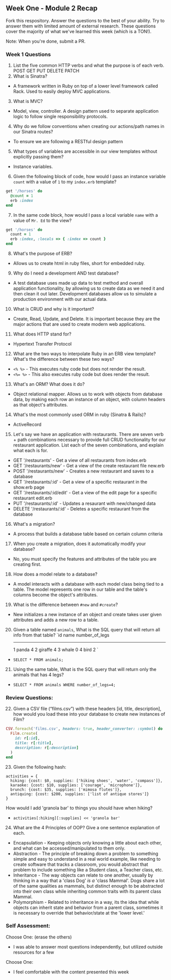 ## Week One - Module 2 Recap

Fork this respository. Answer the questions to the best of your ability. Try to answer them with limited amount of external research. These questions cover the majority of what we've learned this week (which is a TON!).

Note: When you're done, submit a PR.

### Week 1 Questions

1. List the five common HTTP verbs and what the purpose is of each verb.
POST
GET
PUT
DELETE
PATCH
2. What is Sinatra?
 - A framework written in Ruby on top of a lower level framework called Rack. Used to easily deploy MVC applications.

3. What is MVC?
 - Model, view, controller. A design pattern used to separate application logic to follow single responsibility protocols.

4. Why do we follow conventions when creating our actions/path names in our Sinatra routes?
 - To ensure we are following a RESTful design pattern

5. What types of variables are accessible in our view templates without explicitly passing them?
 - Instance variables.

6. Given the following block of code, how would I pass an instance variable `count` with a value of `1` to my `index.erb` template?

  ```ruby
  get '/horses' do
    @count = 1
    erb :index
  end
  ```

7. In the same code block, how would I pass a local variable `name` with a value of `Mr. Ed` to the view?

```ruby
get '/horses' do
  count = 1
  erb :index, :locals => { :index => count }
end
```

8. What's the purpose of ERB?
 - Allows us to create html in ruby files, short for embedded ruby.

9. Why do I need a development AND test database?
 - A test database uses made up data to test method and overall application functionality, by allowing us to create data as we need it and then clean it out later. Development databases allow us to simulate a production environment with our actual data.

10. What is CRUD and why is it important?
 - Create, Read, Update, and Delete. It is important because they are the major actions that are used to create modern web applications.

11. What does HTTP stand for?
 - Hypertext Transfer Protocol

12. What are the two ways to interpolate Ruby in an ERB view template? What's the difference between these two ways?
 - `<% %>` - This executes ruby code but does not render the result.
 - `<%= %>` - This also executes ruby code but does render the result.

13. What's an ORM? What does it do?
 - Object relational mapper. Allows us to work with objects from database data, by making each row an instance of an object, with column headers as that object's attributes.

14. What's the most commonly used ORM in ruby (Sinatra & Rails)?
 - ActiveRecord

15. Let's say we have an application with restaurants. There are seven verb + path combinations necessary to provide full CRUD functionality for our restaurant application. List each of the seven combinations, and explain what each is for.
 - GET '/restaurants' - Get a view of all restaurants from index.erb
 - GET '/restaurants/new' - Get a view of the create restaurant file new.erb
 - POST '/restaurants/new' - Creates a new restaurant and saves to a database
 - GET '/restaurants/:id' - Get a view of a specific restaurant in the show.erb page
 - GET '/restaurants/:id/edit' - Get a view of the edit page for a specific restaurant edit.erb
 - PUT '/restaurants/:id' - Updates a resaurant with new/changed data
 - DELETE '/restaurants/:id' - Deletes a specific restaurant from the database

16. What's a migration?
 - A process that builds a database table based on certain column criteria

17. When you create a migration, does it automatically modify your database?
 - No, you must specify the features and attributes of the table you are creating first.

18. How does a model relate to a database?
 - A model interacts with a database with each model class being tied to a table. The model represents one row in our table and the table's columns become the object's attributes.

19. What is the difference between `#new` and `#create`?
 - New initializes a new instance of an object and create takes user given attributes and adds a new row to a table.

20. Given a table named `animals`, What is the SQL query that will return all info from that table?
    `id     name        number_of_legs
    -----   ------      --------------
      1     panda       4
      2     giraffe     4
      3     whale       0
      4     bird        2
    `

 - `SELECT * FROM animals;`
21. Using the same table, What is the SQL query that will return only the animals that has 4 legs?
 - `SELECT * FROM animals WHERE number_of_legs=4;`
### Review Questions:  
22. Given a CSV file (“films.csv”) with these headers [id, title, description], how would you load these into your database to create new instances of Film?  
```ruby
CSV.foreach('films.csv', headers: true, header_converter: :symbol) do |r|
  Film.create(
    id: r[:id],
    title: r[:title],
    description: r[:description]
  )
end
```

23. Given the following hash:
```
activities = {
  hiking: {cost: $0, supplies: ['hiking shoes', 'water', 'compass']},
  karaoke: {cost: $10, supplies: ['courage', 'microphone']},
  brunch: {cost: $35, supplies: ['mimosa flutes']},
  antiquing: {cost: $200, supplies: ['list of antique stores']}
}
```
How would I add 'granola bar' to things you should have when hiking?
 - `activities[:hiking][:supplies] << 'granola bar'`

24. What are the 4 Principles of OOP? Give a one sentence explanation of each.
 - Encapsulation - Keeping objects only knowing a little about each other, and what can be accessed/manipulated to them only.
 - Abstraction - The principle of breaking down a problem to something simple and easy to understand in a real world example, like needing to create software that tracks a classroom, you would abstract that problem to include something like a Student class, a Teacher class, etc.
  - Inheritance - The way objects can relate to one another, usually by thinking in a way that a 'class Dog' *is a* 'class Mammal'. Dogs share a lot of the same qualities as mammals, but distinct enough to be abstracted into their own class while inheriting common traits with its parent class Mammal.
  - Polymorphism - Related to inheritance in a way, its the idea that while objects can inherit state and behavior from a parent class, sometimes it is necessary to override that behavior/state at the 'lower level.'


### Self Assessment:
Choose One: (erase the others)
* I was able to answer most questions independently, but utilized outside resources for a few

Choose One:
* I feel comfortable with the content presented this week
